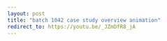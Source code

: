 ```yaml
---
layout: post
title: "batch 1042 case study overview animation"
redirect_to: https://youtu.be/_JZmDfR8_jA
---
```

